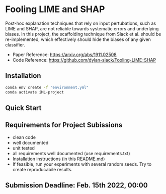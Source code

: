 # Fooling LIME and SHAP

Post-hoc explanation techniques that rely on input pertubations, such as LIME and SHAP, are not reliable towards systematic errors and underlying biases.
In this project, the scaffolding technique from Slack et al. should be re-implemented, which effectively should hide the biases of any given classifier.
- Paper Reference: https://arxiv.org/abs/1911.02508
- Code Reference: https://github.com/dylan-slack/Fooling-LIME-SHAP


## Installation

```bash
conda env create -f "environment.yml"
conda activate iML-project
```

## Quick Start


## Requirements for Project Subissions
* clean code
* well documented
* unit tested
* all requirements well documented (use requirements.txt)
* Installation instructions (in this README.md)
* If feasible, run your experiments with several random seeds. Try to create reproducabile results.

## Submission Deadline: Feb. 15th 2022, 00:00


